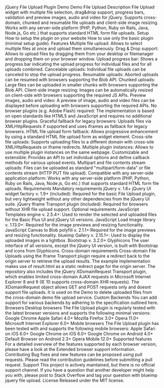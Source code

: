 jQuery File Upload Plugin Demo Demo File Upload Description File Upload widget with multiple file selection, drag&drop support, progress bars, validation and preview images, audio and video for jQuery. Supports cross-domain, chunked and resumable file uploads and client-side image resizing. Works with any server-side platform (PHP, Python, Ruby on Rails, Java, Node.js, Go etc.) that supports standard HTML form file uploads. Setup How to setup the plugin on your website How to use only the basic plugin (minimal setup guide). Features Multiple file upload: Allows to select multiple files at once and upload them simultaneously. Drag & Drop support: Allows to upload files by dragging them from your desktop or filemanager and dropping them on your browser window. Upload progress bar: Shows a progress bar indicating the upload progress for individual files and for all uploads combined. Cancelable uploads: Individual file uploads can be canceled to stop the upload progress. Resumable uploads: Aborted uploads can be resumed with browsers supporting the Blob API. Chunked uploads: Large files can be uploaded in smaller chunks with browsers supporting the Blob API. Client-side image resizing: Images can be automatically resized on client-side with browsers supporting the required JS APIs. Preview images, audio and video: A preview of image, audio and video files can be displayed before uploading with browsers supporting the required APIs. No browser plugins (e.g. Adobe Flash) required: The implementation is based on open standards like HTML5 and JavaScript and requires no additional browser plugins. Graceful fallback for legacy browsers: Uploads files via XMLHttpRequests if supported and uses iframes as fallback for legacy browsers. HTML file upload form fallback: Allows progressive enhancement by using a standard HTML file upload form as widget element. Cross-site file uploads: Supports uploading files to a different domain with cross-site XMLHttpRequests or iframe redirects. Multiple plugin instances: Allows to use multiple plugin instances on the same webpage. Customizable and extensible: Provides an API to set individual options and define callback methods for various upload events. Multipart and file contents stream uploads: Files can be uploaded as standard "multipart/form-data" or file contents stream (HTTP PUT file upload). Compatible with any server-side application platform: Works with any server-side platform (PHP, Python, Ruby on Rails, Java, Node.js, Go etc.) that supports standard HTML form file uploads. Requirements Mandatory requirements jQuery v. 1.6+ jQuery UI widget factory v. 1.9+ (included): Required for the basic File Upload plugin, but very lightweight without any other dependencies from the jQuery UI suite. jQuery Iframe Transport plugin (included): Required for browsers without XHR file upload support. Optional requirements JavaScript Templates engine v. 2.5.4+: Used to render the selected and uploaded files for the Basic Plus UI and jQuery UI versions. JavaScript Load Image library v. 1.13.0+: Required for the image previews and resizing functionality. JavaScript Canvas to Blob polyfill v. 2.1.1+:Required for the image previews and resizing functionality. blueimp Gallery v. 2.15.1+: Used to display the uploaded images in a lightbox. Bootstrap v. 3.2.0+ Glyphicons The user interface of all versions, except the jQuery UI version, is built with Bootstrap and icons from Glyphicons. Cross-domain requirements Cross-domain File Uploads using the Iframe Transport plugin require a redirect back to the origin server to retrieve the upload results. The example implementation makes use of result.html as a static redirect page for the origin server. The repository also includes the jQuery XDomainRequest Transport plugin, which enables limited cross-domain AJAX requests in Microsoft Internet Explorer 8 and 9 (IE 10 supports cross-domain XHR requests). The XDomainRequest object allows GET and POST requests only and doesnt support file uploads. It is used on the Demo to delete uploaded files from the cross-domain demo file upload service. Custom Backends You can add support for various backends by adhering to the specification outlined here. Browsers Desktop browsers The File Upload plugin is regularly tested with the latest browser versions and supports the following minimal versions: Google Chrome Apple Safari 4.0+ Mozilla Firefox 3.0+ Opera 11.0+ Microsoft Internet Explorer 6.0+ Mobile browsers The File Upload plugin has been tested with and supports the following mobile browsers: Apple Safari on iOS 6.0+ Google Chrome on iOS 6.0+ Google Chrome on Android 4.0+ Default Browser on Android 2.3+ Opera Mobile 12.0+ Supported features For a detailed overview of the features supported by each browser version, please have a look at the Extended browser support information. Contributing Bug fixes and new features can be proposed using pull requests. Please read the contribution guidelines before submitting a pull request. Support This project is actively maintained, but there is no official support channel. If you have a question that another developer might help you with, please post to Stack Overflow and tag your question with blueimp jquery file upload. License Released under the MIT license.